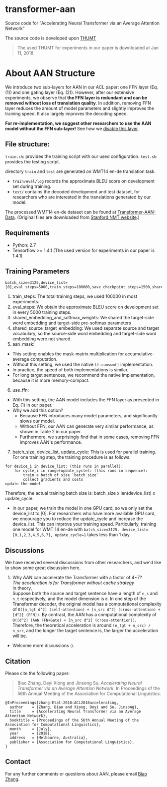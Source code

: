 # transformer-aan
Source code for "Accelerating Neural Transformer via an Average Attention Network"

The source code is developed upon <a href="https://github.com/thumt/THUMT">THUMT</a>
> The used THUMT for experiments in our paper is downloaded at Jan 11, 2018

# About AAN Structure
We introduce two sub-layers for AAN in our ACL paper: one FFN layer (Eq. (1)) and one gating layer (Eq. (2)). However, after our extensive experiments, we observe that **the FFN layer is redundant and can be removed without loss of translation quality**. In addition, removing FFN layer reduces the amount of model parameters and slightly improves the training speed. It also largely improves the decoding speed. 

**For re-implementation, we suggest other researchers to use the AAN model without the FFN sub-layer!** See how we [disable this layer](https://github.com/bzhangGo/transformer-aan/blob/master/code/thumt/models/transformer.py#L137).

## File structure:
`train.sh`: provides the training script with our used configuration.
`test.sh`: provides the testing script.

directory `train` and `test` are generated on WMT14 en-de translation task.
* `train/eval/log` records the approximate BLEU score on development set during training.
* `test/` contains the decoded development and test dataset, for researchers who are interested in the translations generated by our model.

The processed WMT14 en-de dataset can be found at <a href="https://drive.google.com/open?id=15WRLfle66CO1zIGKbyz0FsFmUcINyb4X">Transformer-AAN-Data</a>. (Original files are downloaded from <a href="https://nlp.stanford.edu/projects/nmt/">Stanford NMT website</a>.)

## Requirements

* Python: 2.7
* Tensorflow >= 1.4.1 (The used version for experiments in our paper is 1.4.1)

## Training Parameters
```
batch_size=3125,device_list=[0],eval_steps=5000,train_steps=100000,save_checkpoint_steps=1500,shared_embedding_and_softmax_weights=true,shared_source_target_embedding=false,update_cycle=8,aan_mask=True,use_ffn=False
```
1. train_steps: The total training steps, we used 100000 in most experiments.
2. eval_steps: We obtain the approximate BLEU score on development set in every 5000 training steps.
3. shared_embedding_and_softmax_weights: We shared the target-side word embedding and target-side pre-softmax parameters
4. shared_source_target_embedding: We used separate source and target vocabulary, so the source-side word embedding and target-side word embedding were not shared.
5. aan_mask: 
- This setting enables the mask-matrix multiplication for accumulative-average computation. 
- Without this setting, we used the native `tf.cumsum()` implementation. 
- In practice, the speed of both implementations is similar. 
- For long target sentences, we recommend the native implementation, because it is more memory-compact.
6. use_ffn:
- With this setting, the AAN model includes the FFN layer as presented in Eq. (1) in our paper.
- Why we add this option?
	- Because FFN introduces many model parameters, and significantly slows our model.
	- Without FFN, our AAN can generate very similar performance, as shown in Table 2 in our paper.
	- Furthermore, we surprisingly find that in some cases, removing FFN improves AAN's performance.
7. batch_size, device_list, update_cycle: This is used for parallel training. For one training step, the training procedure is as follows:  
```
for device_i in device_list: (this runs in parallel):  
	for cycle_i in range(update_cycle): (this runs in sequence):  
		train a batch of size `batch_size`
		collect gradients and costs
update the model
```
Therefore, the actual training batch size is: batch_size x len(device_list) x update_cycle.  
* In our paper, we train the model in one GPU card, so we only set the device_list to [0]. For researchers who have more available GPU card, we encourage you to reduce the update_cycle and increase the device_list. This can improve your training speed. Particularly, training one model for WMT 14 en-de with `batch_size=3125, device_list=[0,1,2,3,4,5,6,7], update_cycle=1` takes less than 1 day.

## Discussions
We have received several discussions from other researchers, and we'd like to show some great discussion here.
1. Why AAN can accelerate the Transformer with a factor of 4~7?  
*The acceleration is for Transformer without cache strategy*  
In theory,  
Suppose both the source and target sentence have a length of `n_s` and `n_t` respectively, and the model dimension is `d`. In one step of the Transformer decoder, the original model has a computational complexity of `O([n_tgt d^2] (self-attention) + [n_src d^2] (cross-attention) + [d^2] (FFN))`. By contrast, the AAN has a computational complexity of `O([d^2] (AAN FFN+Gate) + [n_src d^2] (cross-attention))`.   
Therefore, the theoretical acceleration is around `(n_tgt + n_src) / n_src`, and the longer the target sentence is, the larger the acceleration will be.

* Welcome more discussions :).

## Citation

Please cite the following paper:
> Biao Zhang, Deyi Xiong and Jinsong Su. *Accelerating Neural Transformer via an Average Attention Network*. In Proceedings of the 56th Annual Meeting of the Association for Computational Linguistics.

```
@InProceedings{zhang-Etal:2018:ACL2018accelerating,
  author    = {Zhang, Biao and Xiong, Deyi and Su, Jinsong},
  title     = {Accelerating Neural Transformer via an Average Attention Network},
  booktitle = {Proceedings of the 56th Annual Meeting of the Association for Computational Linguistics},
  month     = {July},
  year      = {2018},
  address   = {Melbourne, Australia},
  publisher = {Association for Computational Linguistics},
}
```

## Contact

For any further comments or questions about AAN, please email <a href="mailto:b.zhang@ed.ac.uk">Biao Zhang</a>.
